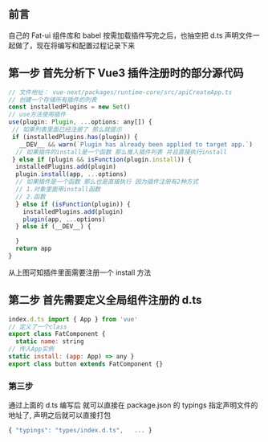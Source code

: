 ## 前言

自己的 Fat-ui 组件库和 babel 按需加载插件写完之后，也抽空把 d.ts 声明文件一起做了，现在将编写和配置过程记录下来

## 第一步 首先分析下 Vue3 插件注册时的部分源代码

```js
// 文件地址： vue-next/packages/runtime-core/src/apiCreateApp.ts
// 创建一个存储所有插件的列表
const installedPlugins = new Set()
// use方法使用插件
use(plugin: Plugin, ...options: any[]) {
 // 如果列表里面已经注册了 那么就提示
 if (installedPlugins.has(plugin)) {
   __DEV__ && warn(`Plugin has already been applied to target app.`)
  // 如果插件的install是一个函数 那么推入插件列表 并且直接执行install
 } else if (plugin && isFunction(plugin.install)) {
  installedPlugins.add(plugin)
  plugin.install(app, ...options)
  // 如果插件是一个函数 那么也是直接执行 因为插件注册有2种方式
  // 1.对象里面带install函数
  // 2.函数
  } else if (isFunction(plugin)) {
    installedPlugins.add(plugin)
    plugin(app, ...options)
  } else if (__DEV__) {

  }
  return app
}
```

从上图可知插件里面需要注册一个 install 方法

## 第二步 首先需要定义全局组件注册的 d.ts

```js
index.d.ts import { App } from 'vue'
// 定义了一个class
export class FatComponent {
  static name: string
// 传入App实例
static install: (app: App) => any }
export class button extends FatComponent {}
```

### 第三步

通过上面的 d.ts 编写后 就可以直接在 package.json 的 typings 指定声明文件的地址了, 声明之后就可以直接打包

```js
{ "typings": "types/index.d.ts",   ... }
```
